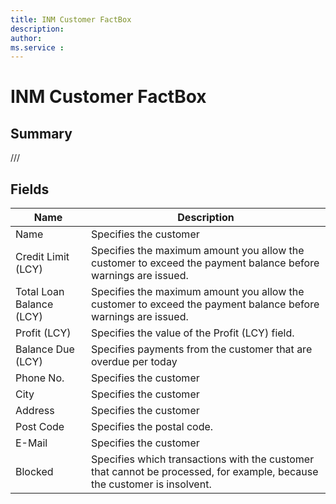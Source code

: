 ```yaml
---
title: INM Customer FactBox
description: 
author: 
ms.service : 
---
```


# INM Customer FactBox

## Summary

///

## Fields
<!-- You need to leave a space betwenn | your text and | -->

| Name | Description |
| ---- | ---- |
| Name | Specifies the customer |
| Credit Limit (LCY) | Specifies the maximum amount you allow the customer to exceed the payment balance before warnings are issued. |
| Total Loan Balance (LCY) | Specifies the maximum amount you allow the customer to exceed the payment balance before warnings are issued. |
| Profit (LCY) | Specifies the value of the Profit (LCY) field. |
| Balance Due (LCY) | Specifies payments from the customer that are overdue per today |
| Phone No. | Specifies the customer |
| City | Specifies the customer |
| Address | Specifies the customer |
| Post Code | Specifies the postal code. |
| E-Mail | Specifies the customer |
| Blocked | Specifies which transactions with the customer that cannot be processed, for example, because the customer is insolvent. |
